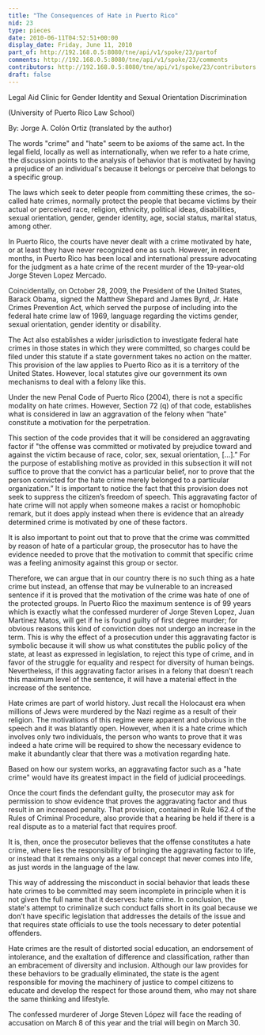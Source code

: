 ```yaml
---
title: "The Consequences of Hate in Puerto Rico"
nid: 23
type: pieces
date: 2010-06-11T04:52:51+00:00
display_date: Friday, June 11, 2010
part_of: http://192.168.0.5:8080/tne/api/v1/spoke/23/partof
comments: http://192.168.0.5:8080/tne/api/v1/spoke/23/comments
contributors: http://192.168.0.5:8080/tne/api/v1/spoke/23/contributors
draft: false
---
```


 Legal Aid Clinic for Gender Identity and Sexual Orientation Discrimination

 (University of Puerto Rico Law School)

 By: Jorge A. Colón Ortiz (translated by the author)

 The words "crime" and "hate" seem to be axioms of the same act. In the legal field, locally as well as internationally, when we refer to a hate crime, the discussion points to the analysis of behavior that is motivated by having a prejudice of an individual's because it belongs or perceive that belongs to a specific group.

 The laws which seek to deter people from committing these crimes, the so-called hate crimes, normally protect the people that became victims by their actual or perceived race, religion, ethnicity, political ideas, disabilities, sexual orientation, gender, gender identity, age, social status, marital status, among other.

 In Puerto Rico, the courts have never dealt with a crime motivated by hate, or at least they have never recognized one as such. However, in recent months, in Puerto Rico has been local and international pressure advocating for the judgment as a hate crime of the recent murder of the 19-year-old Jorge Steven Lopez Mercado.

 Coincidentally, on October 28, 2009, the President of the United States, Barack Obama, signed the Matthew Shepard and James Byrd, Jr. Hate Crimes Prevention Act, which served the purpose of including into the federal hate crime law of 1969, language regarding the victims gender, sexual orientation, gender identity or disability.

 The Act also establishes a wider jurisdiction to investigate federal hate crimes in those states in which they were committed, so charges could be filed under this statute if a state government takes no action on the matter. This provision of the law applies to Puerto Rico as it is a territory of the United States. However, local statutes give our government its own mechanisms to deal with a felony like this.

 Under the new Penal Code of Puerto Rico (2004), there is not a specific modality on hate crimes. However, Section 72 (q) of that code, establishes what is considered in law an aggravation of the felony when “hate” constitute a motivation for the perpetration.

 This section of the code provides that it will be considered an aggravating factor if "the offense was committed or motivated by prejudice toward and against the victim because of race, color, sex, sexual orientation, \[...\].” For the purpose of establishing motive as provided in this subsection it will not suffice to prove that the convict has a particular belief, nor to prove that the person convicted for the hate crime merely belonged to a particular organization.” It is important to notice the fact that this provision does not seek to suppress the citizen’s freedom of speech. This aggravating factor of hate crime will not apply when someone makes a racist or homophobic remark, but it does apply instead when there is evidence that an already determined crime is motivated by one of these factors.

 It is also important to point out that to prove that the crime was committed by reason of hate of a particular group, the prosecutor has to have the evidence needed to prove that the motivation to commit that specific crime was a feeling animosity against this group or sector.

 Therefore, we can argue that in our country there is no such thing as a hate crime but instead, an offense that may be vulnerable to an increased sentence if it is proved that the motivation of the crime was hate of one of the protected groups. In Puerto Rico the maximum sentence is of 99 years which is exactly what the confessed murderer of Jorge Steven Lopez, Juan Martinez Matos, will get if he is found guilty of first degree murder; for obvious reasons this kind of conviction does not undergo an increase in the term. This is why the effect of a prosecution under this aggravating factor is symbolic because it will show us what constitutes the public policy of the state, at least as expressed in legislation, to reject this type of crime, and in favor of the struggle for equality and respect for diversity of human beings. Nevertheless, if this aggravating factor arises in a felony that doesn’t reach this maximum level of the sentence, it will have a material effect in the increase of the sentence.

 Hate crimes are part of world history. Just recall the Holocaust era when millions of Jews were murdered by the Nazi regime as a result of their religion. The motivations of this regime were apparent and obvious in the speech and it was blatantly open. However, when it is a hate crime which involves only two individuals, the person who wants to prove that it was indeed a hate crime will be required to show the necessary evidence to make it abundantly clear that there was a motivation regarding hate.

 Based on how our system works, an aggravating factor such as a "hate crime" would have its greatest impact in the field of judicial proceedings.

 Once the court finds the defendant guilty, the prosecutor may ask for permission to show evidence that proves the aggravating factor and thus result in an increased penalty. That provision, contained in Rule 162.4 of the Rules of Criminal Procedure, also provide that a hearing be held if there is a real dispute as to a material fact that requires proof.

 It is, then, once the prosecutor believes that the offense constitutes a hate crime, where lies the responsibility of bringing the aggravating factor to life, or instead that it remains only as a legal concept that never comes into life, as just words in the language of the law.

 This way of addressing the misconduct in social behavior that leads these hate crimes to be committed may seem incomplete in principle when it is not given the full name that it deserves: hate crime. In conclusion, the state's attempt to criminalize such conduct falls short in its goal because we don’t have specific legislation that addresses the details of the issue and that requires state officials to use the tools necessary to deter potential offenders.

 Hate crimes are the result of distorted social education, an endorsement of intolerance, and the exaltation of difference and classification, rather than an embracement of diversity and inclusion. Although our law provides for these behaviors to be gradually eliminated, the state is the agent responsible for moving the machinery of justice to compel citizens to educate and develop the respect for those around them, who may not share the same thinking and lifestyle.

<span>The confessed murderer of Jorge Steven López will face the reading of accusation on March 8 of this year and the trial will begin on March 30.</span>
